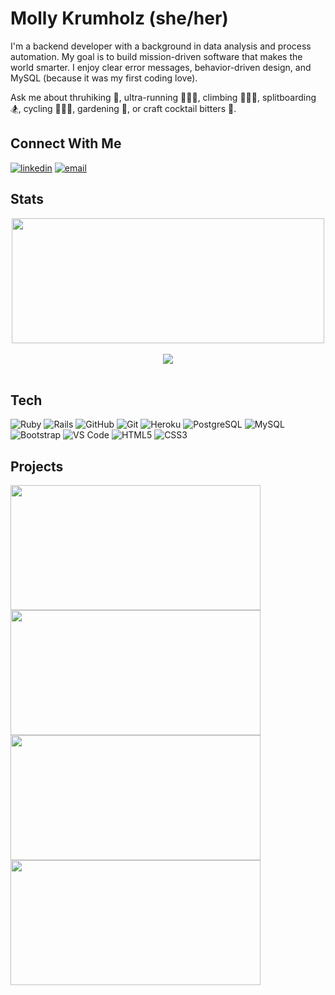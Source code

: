 # Molly Krumholz (she/her)

I'm a backend developer with a background in data analysis and process automation. My goal is to build mission-driven software that makes the world smarter. I enjoy clear error messages, behavior-driven design, and MySQL (because it was my first coding love). 

Ask me about thruhiking 🎒, ultra-running 🏃🏻‍♀️‍, climbing 🧗🏼‍♀️, splitboarding 🏂, cycling 🚴🏼‍♀️, gardening 🌱, or craft cocktail bitters 🥃. 

## Connect With Me

<section align="left">
  <a href="https://www.linkedin.com/in/mkrumholz/"><img alt="linkedin"  src="https://img.shields.io/badge/-LinkedIn-black.svg?style=for-the-badge&logo=linkedin&colorB=1C5D99"/></a>
  <a href="mailto:krumholz.molly@gmail.com"><img alt="email" src="https://img.shields.io/badge/-Email-f2c236.svg?style=for-the-badge&colorB=0078D4" /></a>
</section>

<!--
**mkrumholz/mkrumholz** is a ✨ _special_ ✨ repository because its `README.md` (this file) appears on your GitHub profile.
-->

## Stats
<section align="center">
  <div>
    <a href="https://github.com/mkrumholz/github-readme-stats">
      <img src="https://github-readme-stats.vercel.app/api?username=mkrumholz&show_icons=true&theme=algolia" align="center" height="200" width="500" />
    </a>
  </div><br/>
  <div>
    <a href="https://github.com/mkrumholz/github-readme-stats">
      <img src="https://github-readme-stats.vercel.app/api/top-langs/?username=mkrumholz&layout=compact&theme=algolia" align="center" />
    </a>
  </div>
</section><br/>

## Tech
<section align="left">

  ![Ruby](https://img.shields.io/badge/-Ruby-CC342D?style=plastic&logo=ruby)
  ![Rails](https://img.shields.io/badge/-Rails-CC0000?style=plastic&logo=ruby-on-rails)
  ![GitHub](https://img.shields.io/badge/-GitHub-181717?style=plastic&logo=github)
  ![Git](https://img.shields.io/badge/-Git-black?style=plastic&logo=git)
  ![Heroku](https://img.shields.io/badge/-Heroku-430098?style=plastic&logo=heroku)
  ![PostgreSQL](https://img.shields.io/badge/-PostgreSQL-ffffff?style=plastic&logo=postgresql)
  ![MySQL](https://img.shields.io/badge/-MySQL-c9dbe8?style=plastic&logo=mysql)
  ![Bootstrap](https://img.shields.io/badge/-Bootstrap-302244?style=plastic&logo=bootstrap)
  ![VS Code](https://img.shields.io/badge/-VS%20Code-007ACC?style=plastic&logo=visual-studio-code)
  ![HTML5](https://img.shields.io/badge/-HTML5-E34F26?style=plastic&logo=html5&logoColor=white)
  ![CSS3](https://img.shields.io/badge/-CSS3-1572B6?style=plastic&logo=css3)
    
</section>

## Projects

<section>
  <div>
    <a href="https://github.com/mkrumholz/little-shop-of-rails">
      <img src="https://github-readme-stats.vercel.app/api/pin/?username=mkrumholz&repo=little-shop-of-rails&theme=algolia" align="center" height="200" width="400"/>
    </a>
    <a href="https://github.com/mkrumholz/viewing_party">
      <img src="https://github-readme-stats.vercel.app/api/pin/?username=mkrumholz&repo=viewing_party&theme=algolia" align="center" height="200" width="400"/>
    </a>
  </div>
  <div>
    <a href="https://github.com/mkrumholz/Enigma">
      <img src="https://github-readme-stats.vercel.app/api/pin/?username=mkrumholz&repo=Enigma&theme=algolia" align="center" height="200" width="400"/>
    </a>
    <a href="https://github.com/mkrumholz/battleship">
      <img src="https://github-readme-stats.vercel.app/api/pin/?username=mkrumholz&repo=battleship&theme=algolia" align="center" height="200" width="400"/>
    </a>
  </div>
</section><br/>
